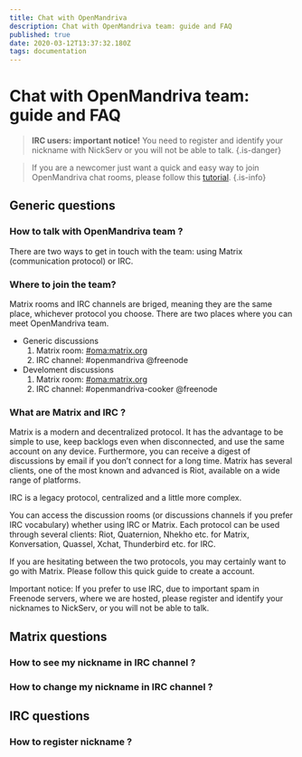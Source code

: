 ```yaml
---
title: Chat with OpenMandriva
description: Chat with OpenMandriva team: guide and FAQ
published: true
date: 2020-03-12T13:37:32.180Z
tags: documentation
---
```


# Chat with OpenMandriva team: guide and FAQ

> **IRC users: important notice!** You need to register and identify your nickname with NickServ or you will not be able to talk.
{.is-danger}



> If you are a newcomer just want a quick and easy way to join OpenMandriva chat rooms, please follow this [tutorial](/doc/join-chatroom-matrix).
{.is-info}



## Generic questions

### How to talk with OpenMandriva team ?
There are two ways to get in touch with the team: using Matrix (communication protocol) or IRC.

### Where to join the team?


Matrix rooms and IRC channels are briged, meaning they are the same place, whichever protocol you choose.
There are two places where you can meet OpenMandriva team.

- Generic discussions
  1.    Matrix room: [#oma:matrix.org](https://matrix.to/#/#oma:matrix.org)
  1.    IRC channel: #openmandriva @freenode
- Develoment discussions  
  1.    Matrix room: [#oma:matrix.org](https://matrix.to/#/#oma:matrix.org)
  1.    IRC channel: #openmandriva-cooker @freenode
        
### What are Matrix and IRC ?
Matrix is a modern and decentralized protocol. It has the advantage to be simple to use, keep backlogs even when disconnected, and use the same account on any device. Furthermore, you can receive a digest of discussions by email if you don’t connect for a long time. Matrix has several clients, one of the most known and advanced is Riot, available on a wide range of platforms.

IRC is a legacy protocol, centralized and a little more complex.

You can access the discussion rooms (or discussions channels if you prefer IRC vocabulary) whether using IRC or Matrix. Each protocol can be used through several clients: Riot, Quaternion, Nhekho etc. for Matrix, Konversation, Quassel, Xchat, Thunderbird etc. for IRC.

If you are hesitating between the two protocols, you may certainly want to go with Matrix. Please follow this quick guide to create a account.

Important notice: If you prefer to use IRC, due to important spam in Freenode servers, where we are hosted, please register and identify your nicknames to NickServ, or you will not be able to talk.

## Matrix questions

### How to see my nickname in IRC channel ?

### How to change my nickname in IRC channel ?

## IRC questions

### How to register nickname ?
